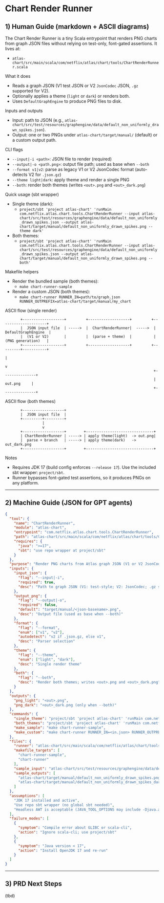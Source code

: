 # Chart Render Runner

## 1) Human Guide (markdown + ASCII diagrams)

The Chart Render Runner is a tiny Scala entrypoint that renders PNG charts from graph JSON files without relying on test-only, font-gated assertions. It lives at:
- `atlas-chart/src/main/scala/com/netflix/atlas/chart/tools/ChartRenderRunner.scala`

What it does
- Reads a graph JSON (V1 test JSON or V2 `JsonCodec` JSON, `.gz` supported for V2).
- Optionally applies a theme (`light` or `dark`) or renders both.
- Uses `DefaultGraphEngine` to produce PNG files to disk.

Inputs and outputs
- Input: path to JSON (e.g., `atlas-chart/src/test/resources/graphengine/data/default_non_uniformly_drawn_spikes.json`).
- Output: one or two PNGs under `atlas-chart/target/manual/` (default) or a custom output path.

CLI flags
- `--input|-i <path>`: JSON file to render (required)
- `--output|-o <path.png>`: output file path; used as base when `--both`
- `--format v1|v2`: parse as legacy V1 or V2 JsonCodec format (auto-detects V2 for `.json.gz`)
- `--theme light|dark`: apply theme and render a single PNG
- `--both`: render both themes (writes `<out>.png` and `<out>_dark.png`)

Quick usage (sbt wrapper)
- Single theme (dark):
  - `project/sbt 'project atlas-chart' 'runMain com.netflix.atlas.chart.tools.ChartRenderRunner --input atlas-chart/src/test/resources/graphengine/data/default_non_uniformly_drawn_spikes.json --output atlas-chart/target/manual/default_non_uniformly_drawn_spikes.png --theme dark'`
- Both themes:
  - `project/sbt 'project atlas-chart' 'runMain com.netflix.atlas.chart.tools.ChartRenderRunner --input atlas-chart/src/test/resources/graphengine/data/default_non_uniformly_drawn_spikes.json --output atlas-chart/target/manual/default_non_uniformly_drawn_spikes.png --both'`

Makefile helpers
- Render the bundled sample (both themes):
  - `make chart-runner-sample`
- Render a custom JSON (both themes):
  - `make chart-runner RUNNER_IN=path/to/graph.json RUNNER_OUTPREFIX=atlas-chart/target/manual/my_chart`

ASCII flow (single render)
```
       +-------------------+         +-------------------+         +---------------------+
       |  JSON input file  | ----->  |  ChartRenderRunner|  ----->  | DefaultGraphEngine  |
       |  (V1 or V2)       |         |  (parse + theme)  |          |  (PNG generation)   |
       +-------------------+         +-------------------+         +---------+-----------+
                                                                            |
                                                                            v
                                                                    +---------------+
                                                                    |   out.png     |
                                                                    +---------------+
```

ASCII flow (both themes)
```
       +-------------------+
       |  JSON input file  |
       +---------+---------+
                 |
                 v
       +-------------------+        +-------------------------------+
       | ChartRenderRunner | -----> | apply theme(light)  -> out.png|
       |  parse + branch   | -----> | apply theme(dark)   -> out_dark.png
       +-------------------+        +-------------------------------+
```

Notes
- Requires JDK 17 (build config enforces `--release 17`). Use the included sbt wrapper: `project/sbt`.
- Runner bypasses font-gated test assertions, so it produces PNGs on any platform.

---

## 2) Machine Guide (JSON for GPT agents)

```json
{
  "tool": {
    "name": "ChartRenderRunner",
    "module": "atlas-chart",
    "entrypoint": "com.netflix.atlas.chart.tools.ChartRenderRunner",
    "path": "atlas-chart/src/main/scala/com/netflix/atlas/chart/tools/ChartRenderRunner.scala",
    "requires": {
      "java": ">=17",
      "sbt": "use repo wrapper at project/sbt"
    }
  },
  "purpose": "Render PNG charts from Atlas graph JSON (V1 or V2 JsonCodec) without test-only font gating.",
  "inputs": {
    "input_json": {
      "flag": "--input|-i",
      "required": true,
      "desc": "Path to graph JSON (V1: test-style; V2: JsonCodec; .gz supported for V2)"
    },
    "output_png": {
      "flag": "--output|-o",
      "required": false,
      "default": "target/manual/<json-basename>.png",
      "desc": "Output file (used as base when --both)"
    },
    "format": {
      "flag": "--format",
      "enum": ["v1", "v2"],
      "autodetect": "v2 if .json.gz, else v1",
      "desc": "Parser selection"
    },
    "theme": {
      "flag": "--theme",
      "enum": ["light", "dark"],
      "desc": "Single render theme"
    },
    "both": {
      "flag": "--both",
      "desc": "Render both themes; writes <out>.png and <out>_dark.png"
    }
  },
  "outputs": {
    "png_light": "<out>.png",
    "png_dark": "<out>_dark.png (only when --both)"
  },
  "commands": {
    "single_theme": "project/sbt 'project atlas-chart' 'runMain com.netflix.atlas.chart.tools.ChartRenderRunner --input <in.json> --output <out.png> --theme dark'",
    "both_themes": "project/sbt 'project atlas-chart' 'runMain com.netflix.atlas.chart.tools.ChartRenderRunner --input <in.json> --output <out.png> --both'",
    "make_sample": "make chart-runner-sample",
    "make_custom": "make chart-runner RUNNER_IN=<in.json> RUNNER_OUTPREFIX=<prefix>"
  },
  "files": {
    "runner": "atlas-chart/src/main/scala/com/netflix/atlas/chart/tools/ChartRenderRunner.scala",
    "makefile_targets": [
      "chart-runner-sample",
      "chart-runner"
    ],
    "sample_input": "atlas-chart/src/test/resources/graphengine/data/default_non_uniformly_drawn_spikes.json",
    "sample_outputs": [
      "atlas-chart/target/manual/default_non_uniformly_drawn_spikes.png",
      "atlas-chart/target/manual/default_non_uniformly_drawn_spikes_dark.png"
    ]
  },
  "assumptions": [
    "JDK 17 installed and active",
    "Use repo sbt wrapper (no global sbt needed)",
    "Headless AWT is acceptable (JAVA_TOOL_OPTIONS may include -Djava.awt.headless=true)"
  ],
  "failure_modes": [
    {
      "symptom": "Compile error about GLIBC or scala-cli",
      "action": "Ignore scala-cli; use project/sbt"
    },
    {
      "symptom": "Java version < 17",
      "action": "Install OpenJDK 17 and re-run"
    }
  ]
}
```

---

## 3) PRD Next Steps

(tbd)
